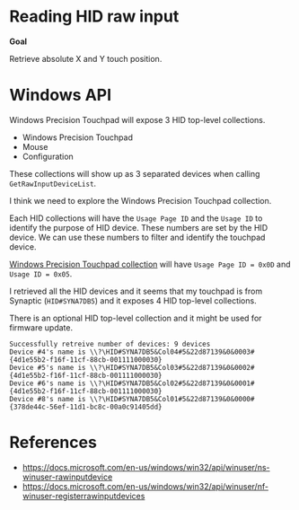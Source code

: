 # Reading HID raw input

__Goal__

Retrieve absolute X and Y touch position.

# Windows API

Windows Precision Touchpad will expose 3 HID top-level collections.

- Windows Precision Touchpad
- Mouse
- Configuration

These collections will show up as 3 separated devices when calling `GetRawInputDeviceList`.

I think we need to explore the Windows Precision Touchpad collection.

Each HID collections will have the `Usage Page ID` and the `Usage ID` to identify the purpose of HID device. These numbers are set by the HID device. We can use these numbers to filter and identify the touchpad device.

[Windows Precision Touchpad collection](https://docs.microsoft.com/en-us/windows-hardware/design/component-guidelines/windows-precision-touchpad-required-hid-top-level-collections#windows-precision-touchpad-collection) will have `Usage Page ID = 0x0D` and `Usage ID = 0x05`.

I retrieved all the HID devices and it seems that my touchpad is from Synaptic (`HID#SYNA7DB5`) and it exposes 4 HID top-level collections.

There is an optional HID top-level collection and it might be used for firmware update.

```
Successfully retreive number of devices: 9 devices
Device #4's name is \\?\HID#SYNA7DB5&Col04#5&22d87139&0&0003#{4d1e55b2-f16f-11cf-88cb-001111000030}
Device #5's name is \\?\HID#SYNA7DB5&Col03#5&22d87139&0&0002#{4d1e55b2-f16f-11cf-88cb-001111000030}
Device #6's name is \\?\HID#SYNA7DB5&Col02#5&22d87139&0&0001#{4d1e55b2-f16f-11cf-88cb-001111000030}
Device #8's name is \\?\HID#SYNA7DB5&Col01#5&22d87139&0&0000#{378de44c-56ef-11d1-bc8c-00a0c91405dd}
```

# References

- https://docs.microsoft.com/en-us/windows/win32/api/winuser/ns-winuser-rawinputdevice
- https://docs.microsoft.com/en-us/windows/win32/api/winuser/nf-winuser-registerrawinputdevices
